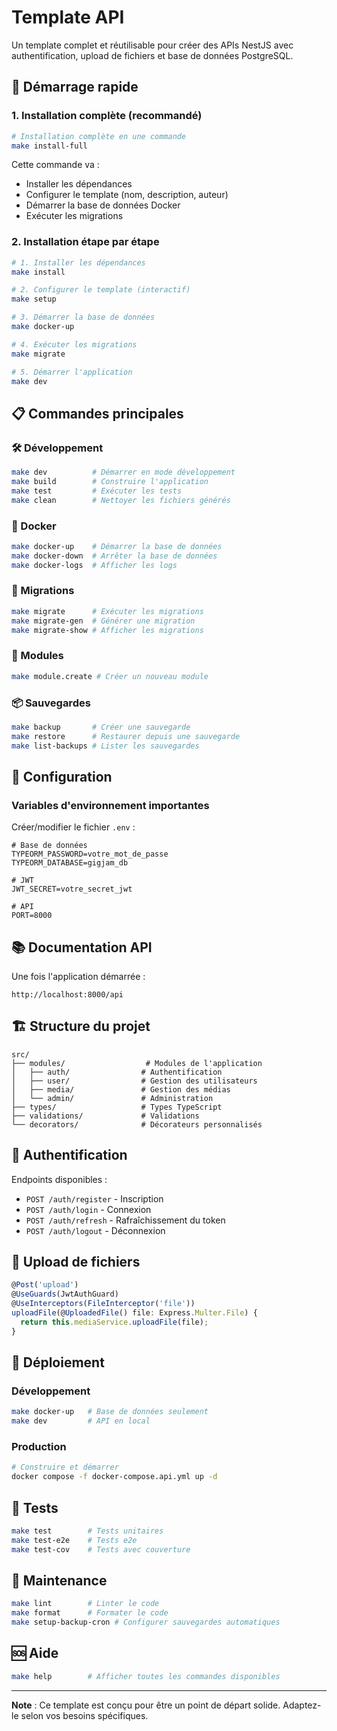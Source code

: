 # Template API

Un template complet et réutilisable pour créer des APIs NestJS avec authentification, upload de fichiers et base de données PostgreSQL.

## 🚀 Démarrage rapide

### 1. Installation complète (recommandé)

```bash
# Installation complète en une commande
make install-full
```

Cette commande va :

- Installer les dépendances
- Configurer le template (nom, description, auteur)
- Démarrer la base de données Docker
- Exécuter les migrations

### 2. Installation étape par étape

```bash
# 1. Installer les dépendances
make install

# 2. Configurer le template (interactif)
make setup

# 3. Démarrer la base de données
make docker-up

# 4. Exécuter les migrations
make migrate

# 5. Démarrer l'application
make dev
```

## 📋 Commandes principales

### 🛠️ Développement

```bash
make dev          # Démarrer en mode développement
make build        # Construire l'application
make test         # Exécuter les tests
make clean        # Nettoyer les fichiers générés
```

### 🐳 Docker

```bash
make docker-up    # Démarrer la base de données
make docker-down  # Arrêter la base de données
make docker-logs  # Afficher les logs
```

### 🔄 Migrations

```bash
make migrate      # Exécuter les migrations
make migrate-gen  # Générer une migration
make migrate-show # Afficher les migrations
```

### 📁 Modules

```bash
make module.create # Créer un nouveau module
```

### 📦 Sauvegardes

```bash
make backup       # Créer une sauvegarde
make restore      # Restaurer depuis une sauvegarde
make list-backups # Lister les sauvegardes
```

## 🔐 Configuration

### Variables d'environnement importantes

Créer/modifier le fichier `.env` :

```env
# Base de données
TYPEORM_PASSWORD=votre_mot_de_passe
TYPEORM_DATABASE=gigjam_db

# JWT
JWT_SECRET=votre_secret_jwt

# API
PORT=8000
```

## 📚 Documentation API

Une fois l'application démarrée :

```
http://localhost:8000/api
```

## 🏗️ Structure du projet

```
src/
├── modules/                  # Modules de l'application
│   ├── auth/                # Authentification
│   ├── user/                # Gestion des utilisateurs
│   ├── media/               # Gestion des médias
│   └── admin/               # Administration
├── types/                   # Types TypeScript
├── validations/             # Validations
└── decorators/              # Décorateurs personnalisés
```

## 🔐 Authentification

Endpoints disponibles :

- `POST /auth/register` - Inscription
- `POST /auth/login` - Connexion
- `POST /auth/refresh` - Rafraîchissement du token
- `POST /auth/logout` - Déconnexion

## 📁 Upload de fichiers

```typescript
@Post('upload')
@UseGuards(JwtAuthGuard)
@UseInterceptors(FileInterceptor('file'))
uploadFile(@UploadedFile() file: Express.Multer.File) {
  return this.mediaService.uploadFile(file);
}
```

## 🐳 Déploiement

### Développement

```bash
make docker-up   # Base de données seulement
make dev         # API en local
```

### Production

```bash
# Construire et démarrer
docker compose -f docker-compose.api.yml up -d
```

## 🧪 Tests

```bash
make test        # Tests unitaires
make test-e2e    # Tests e2e
make test-cov    # Tests avec couverture
```

## 🔧 Maintenance

```bash
make lint        # Linter le code
make format      # Formater le code
make setup-backup-cron # Configurer sauvegardes automatiques
```

## 🆘 Aide

```bash
make help        # Afficher toutes les commandes disponibles
```

---

**Note** : Ce template est conçu pour être un point de départ solide. Adaptez-le selon vos besoins spécifiques.
